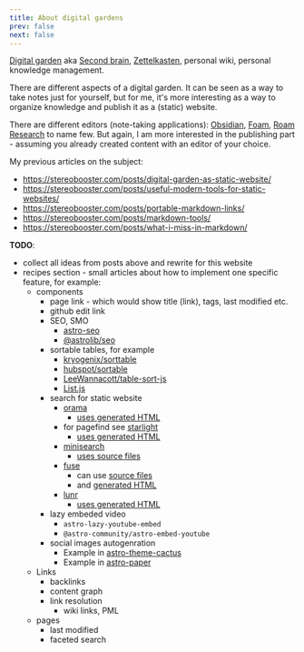 ```yaml
---
title: About digital gardens
prev: false
next: false
---
```


[Digital garden](https://github.com/MaggieAppleton/digital-gardeners) aka [Second brain](https://www.ssp.sh/brain/), [Zettelkasten](https://en.wikipedia.org/wiki/Zettelkasten), personal wiki, personal knowledge management.

There are different aspects of a digital garden. It can be seen as a way to take notes just for yourself, but for me, it's more interesting as a way to organize knowledge and publish it as a (static) website.

There are different editors (note-taking applications): [Obsidian](https://obsidian.md/), [Foam](https://foambubble.github.io/foam/), [Roam Research](https://roamresearch.com/) to name few. But again, I am more interested in the publishing part - assuming you already created content with an editor of your choice.

My previous articles on the subject:

- https://stereobooster.com/posts/digital-garden-as-static-website/
- https://stereobooster.com/posts/useful-modern-tools-for-static-websites/
- https://stereobooster.com/posts/portable-markdown-links/
- https://stereobooster.com/posts/markdown-tools/
- https://stereobooster.com/posts/what-i-miss-in-markdown/

**TODO**:

- collect all ideas from posts above and rewrite for this website
- recipes section - small articles about how to implement one specific feature, for example:
  - components
    - page link - which would show title (link), tags, last modified etc.
    - github edit link
    - SEO, SMO
      - [astro-seo](https://github.com/jonasmerlin/astro-seo)
      - [@astrolib/seo](https://github.com/onwidget/astrolib/tree/main/packages/seo)
    - sortable tables, for example
      - [kryogenix/sorttable](https://www.kryogenix.org/code/browser/sorttable/)
      - [hubspot/sortable](https://github.hubspot.com/sortable/docs/welcome/)
      - [LeeWannacott/table-sort-js](https://github.com/LeeWannacott/table-sort-js)
      - [List.js](https://listjs.com/examples/table/)
    - search for static website
      - [orama](https://docs.oramasearch.com/open-source/plugins/plugin-astro)
        - [uses generated HTML](https://github.com/oramasearch/orama/blob/main/packages/plugin-astro/src/index.ts)
      - for pagefind see [starlight](https://github.com/withastro/starlight/)
        - [uses generated HTML](https://github.com/withastro/starlight/blob/d2822a1127c622e086ad8877a07adad70d8c3aab/packages/starlight/index.ts#L61-L72)
      - [minisearch](https://github.com/Barnabas/astro-minisearch/)
        - [uses source files](https://github.com/Barnabas/astro-minisearch/blob/main/demo/src/pages/search.json.js#L11-L17)
      - [fuse](https://github.com/johnny-mh/blog2/tree/main/packages/astro-fuse)
        - can use [source files](https://github.com/johnny-mh/blog2/blob/main/packages/astro-fuse/src/basedOnSource.ts)
        - and [generated HTML](https://github.com/johnny-mh/blog2/blob/main/packages/astro-fuse/src/basedOnOutput.ts)
      - [lunr](https://github.com/jackcarey/astro-lunr)
        - [uses generated HTML](https://github.com/jackcarey/astro-lunr/blob/master/src/index.ts)
    - lazy embeded video
      - `astro-lazy-youtube-embed`
      - `@astro-community/astro-embed-youtube`
    - social images autogenration
      - Example in [astro-theme-cactus](https://github.com/chrismwilliams/astro-theme-cactus/blob/main/src/pages/og-image/%5Bslug%5D.png.ts)
      - Example in [astro-paper](https://github.com/satnaing/astro-paper/pull/15/files)
  - Links
    - backlinks
    - content graph
    - link resolution
      - wiki links, PML
  - pages
    - last modified
    - faceted search

